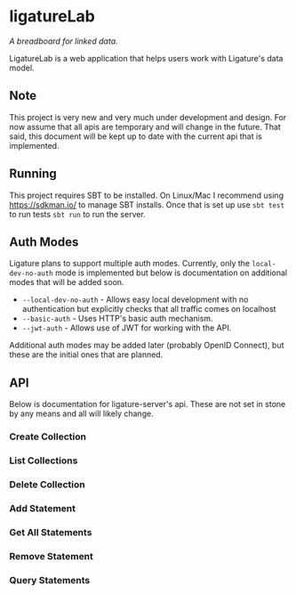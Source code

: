 # ligatureLab
*A breadboard for linked data.*

LigatureLab is a web application that helps users work with Ligature's data model.

## Note
This project is very new and very much under development and design.
For now assume that all apis are temporary and will change in the future.
That said, this document will be kept up to date with the current api that is implemented.

## Running
This project requires SBT to be installed.
On Linux/Mac I recommend using https://sdkman.io/ to manage SBT installs.
Once that is set up use `sbt test` to run tests `sbt run` to run the server.

## Auth Modes
Ligature plans to support multiple auth modes.
Currently, only the `local-dev-no-auth` mode is implemented but below is documentation on additional modes that will be added soon.

 * `--local-dev-no-auth` - Allows easy local development with no authentication but explicitly checks that all traffic comes on localhost
 * `--basic-auth` - Uses HTTP's basic auth mechanism.
 * `--jwt-auth` - Allows use of JWT for working with the API.
 
Additional auth modes may be added later (probably OpenID Connect), but these are the initial ones that are planned.

## API

Below is documentation for ligature-server's api.
These are not set in stone by any means and all will likely change.

### Create Collection

### List Collections

### Delete Collection

### Add Statement

### Get All Statements

### Remove Statement

### Query Statements

